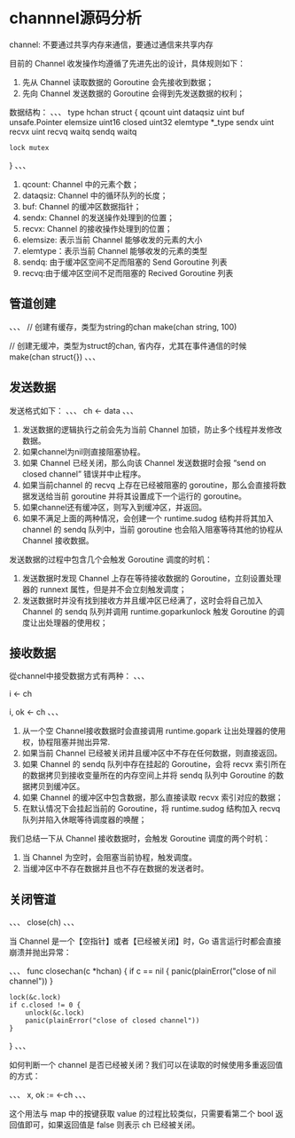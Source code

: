 # channnel源码分析

channel: 不要通过共享内存来通信，要通过通信来共享内存

目前的 Channel 收发操作均遵循了先进先出的设计，具体规则如下：

1. 先从 Channel 读取数据的 Goroutine 会先接收到数据；
2. 先向 Channel 发送数据的 Goroutine 会得到先发送数据的权利；

数据结构：
、、、
type hchan struct {
	qcount   uint
	dataqsiz uint
	buf      unsafe.Pointer
	elemsize uint16
	closed   uint32
	elemtype *_type
	sendx    uint
	recvx    uint
	recvq    waitq
	sendq    waitq

	lock mutex
}
、、、

1. qcount: Channel 中的元素个数；
2. dataqsiz: Channel 中的循环队列的长度；
3. buf: Channel 的缓冲区数据指针；
4. sendx: Channel 的发送操作处理到的位置；
5. recvx: Channel 的接收操作处理到的位置；
6. elemsize: 表示当前 Channel 能够收发的元素的大小
7. elemtype：表示当前 Channel 能够收发的元素的类型
8. sendq: 由于缓冲区空间不足而阻塞的 Send Goroutine 列表
9. recvq:由于缓冲区空间不足而阻塞的 Recived Goroutine 列表


## 管道创建

、、、
// 创建有缓存，类型为string的chan
make(chan string, 100)

// 创建无缓冲，类型为struct的chan, 省内存，尤其在事件通信的时候
make(chan struct{})
、、、


## 发送数据

发送格式如下：
、、、
ch <- data
、、、

1. 发送数据的逻辑执行之前会先为当前 Channel 加锁，防止多个线程并发修改数据。
2. 如果channel为nil则直接阻塞协程。
3. 如果 Channel 已经关闭，那么向该 Channel 发送数据时会报 “send on closed channel” 错误并中止程序。
4. 如果当前channel 的 recvq 上存在已经被阻塞的 goroutine，那么会直接将数据发送给当前 goroutine 并将其设置成下一个运行的 goroutine。
5. 如果channel还有缓冲区，则写入到缓冲区，并返回。
6. 如果不满足上面的两种情况，会创建一个 runtime.sudog 结构并将其加入 channel 的 sendq 队列中，当前 goroutine 也会陷入阻塞等待其他的协程从 Channel 接收数据。


发送数据的过程中包含几个会触发 Goroutine 调度的时机：

1. 发送数据时发现 Channel 上存在等待接收数据的 Goroutine，立刻设置处理器的 runnext 属性，但是并不会立刻触发调度；
2. 发送数据时并没有找到接收方并且缓冲区已经满了，这时会将自己加入 Channel 的 sendq 队列并调用 runtime.goparkunlock 触发 Goroutine 的调度让出处理器的使用权；

## 接收数据

從channel中接受数据方式有两种：
、、、

i <- ch

i, ok <- ch
、、、


1. 从一个空 Channel接收数据时会直接调用 runtime.gopark 让出处理器的使用权，协程阻塞并抛出异常.
2. 如果当前 Channel 已经被关闭并且缓冲区中不存在任何数据，则直接返回。
3. 如果 Channel 的 sendq 队列中存在挂起的 Goroutine，会将 recvx 索引所在的数据拷贝到接收变量所在的内存空间上并将 sendq 队列中 Goroutine 的数据拷贝到缓冲区。
4. 如果 Channel 的缓冲区中包含数据，那么直接读取 recvx 索引对应的数据；
5. 在默认情况下会挂起当前的 Goroutine，将 runtime.sudog 结构加入 recvq 队列并陷入休眠等待调度器的唤醒；


我们总结一下从 Channel 接收数据时，会触发 Goroutine 调度的两个时机：
1. 当 Channel 为空时，会阻塞当前协程，触发调度。
2. 当缓冲区中不存在数据并且也不存在数据的发送者时。


## 关闭管道

、、、
close(ch)
、、、

当 Channel 是一个【空指针】或者【已经被关闭】时，Go 语言运行时都会直接崩溃并抛出异常：

、、、
func closechan(c *hchan) {
	if c == nil {
		panic(plainError("close of nil channel"))
	}

	lock(&c.lock)
	if c.closed != 0 {
		unlock(&c.lock)
		panic(plainError("close of closed channel"))
	}
}
、、、

如何判断一个 channel 是否已经被关闭？我们可以在读取的时候使用多重返回值的方式：

、、、
x, ok := <-ch
、、、

这个用法与 map 中的按键获取 value 的过程比较类似，只需要看第二个 bool 返回值即可，如果返回值是 false 则表示 ch 已经被关闭。
